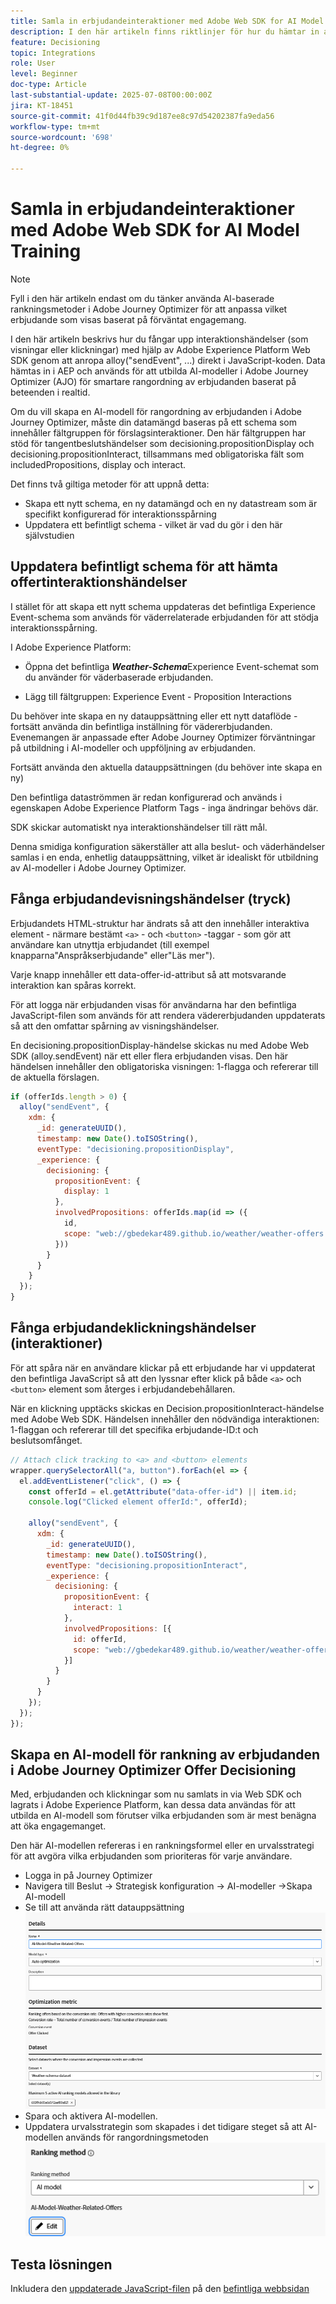 ```yaml
---
title: Samla in erbjudandeinteraktioner med Adobe Web SDK for AI Model Training
description: I den här artikeln finns riktlinjer för hur du hämtar in användarinteraktionsdata - t.ex. erbjudandevisningar och klickningar - med Adobe Experience Platform Web SDK (alloy.js). Dessa data är grunden för utbildning av AI-modeller i Adobe Journey Optimizer (AJO) på ett intelligent sätt för att rangordna erbjudanden baserat på användarbeteende och sammanhangsbaserade signaler.
feature: Decisioning
topic: Integrations
role: User
level: Beginner
doc-type: Article
last-substantial-update: 2025-07-08T00:00:00Z
jira: KT-18451
source-git-commit: 41f0d44fb39c9d187ee8c97d54202387fa9eda56
workflow-type: tm+mt
source-wordcount: '698'
ht-degree: 0%

---
```



# Samla in erbjudandeinteraktioner med Adobe Web SDK for AI Model Training

>[!NOTE]
>
> Fyll i den här artikeln endast om du tänker använda AI-baserade rankningsmetoder i Adobe Journey Optimizer för att anpassa vilket erbjudande som visas baserat på förväntat engagemang.



I den här artikeln beskrivs hur du fångar upp interaktionshändelser (som visningar eller klickningar) med hjälp av Adobe Experience Platform Web SDK genom att anropa alloy(&quot;sendEvent&quot;, ...) direkt i JavaScript-koden. Data hämtas in i AEP och används för att utbilda AI-modeller i Adobe Journey Optimizer (AJO) för smartare rangordning av erbjudanden baserat på beteenden i realtid.

Om du vill skapa en AI-modell för rangordning av erbjudanden i Adobe Journey Optimizer, måste din datamängd baseras på ett schema som innehåller fältgruppen för förslagsinteraktioner. Den här fältgruppen har stöd för tangentbeslutshändelser som decisioning.propositionDisplay och decisioning.propositionInteract, tillsammans med obligatoriska fält som includedPropositions, display och interact.

Det finns två giltiga metoder för att uppnå detta:

- Skapa ett nytt schema, en ny datamängd och en ny datastream som är specifikt konfigurerad för interaktionsspårning
- Uppdatera ett befintligt schema - vilket är vad du gör i den här självstudien



## Uppdatera befintligt schema för att hämta offertinteraktionshändelser

I stället för att skapa ett nytt schema uppdateras det befintliga Experience Event-schema som används för väderrelaterade erbjudanden för att stödja interaktionsspårning.

I Adobe Experience Platform:

- Öppna det befintliga _&#x200B;**Weather-Schema**&#x200B;_ Experience Event-schemat som du använder för väderbaserade erbjudanden.

- Lägg till fältgruppen:
Experience Event - Proposition Interactions

Du behöver inte skapa en ny datauppsättning eller ett nytt dataflöde - fortsätt använda din befintliga inställning för vädererbjudanden. Evenemangen är anpassade efter Adobe Journey Optimizer förväntningar på utbildning i AI-modeller och uppföljning av erbjudanden.


Fortsätt använda den aktuella datauppsättningen (du behöver inte skapa en ny)

Den befintliga dataströmmen är redan konfigurerad och används i egenskapen Adobe Experience Platform Tags - inga ändringar behövs där.

SDK skickar automatiskt nya interaktionshändelser till rätt mål.

Denna smidiga konfiguration säkerställer att alla beslut- och väderhändelser samlas i en enda, enhetlig datauppsättning, vilket är idealiskt för utbildning av AI-modeller i Adobe Journey Optimizer.


## Fånga erbjudandevisningshändelser (tryck)

Erbjudandets HTML-struktur har ändrats så att den innehåller interaktiva element - närmare bestämt `<a>` - och `<button>` -taggar - som gör att användare kan utnyttja erbjudandet (till exempel knapparna&quot;Anspråkserbjudande&quot; eller&quot;Läs mer&quot;).

Varje knapp innehåller ett data-offer-id-attribut så att motsvarande interaktion kan spåras korrekt.



För att logga när erbjudanden visas för användarna har den befintliga JavaScript-filen som används för att rendera vädererbjudanden uppdaterats så att den omfattar spårning av visningshändelser.

En decisioning.propositionDisplay-händelse skickas nu med Adobe Web SDK (alloy.sendEvent) när ett eller flera erbjudanden visas. Den här händelsen innehåller den obligatoriska visningen: 1-flagga och refererar till de aktuella förslagen.


```javascript
if (offerIds.length > 0) {
  alloy("sendEvent", {
    xdm: {
      _id: generateUUID(),
      timestamp: new Date().toISOString(),
      eventType: "decisioning.propositionDisplay",
      _experience: {
        decisioning: {
          propositionEvent: {
            display: 1
          },
          involvedPropositions: offerIds.map(id => ({
            id,
            scope: "web://gbedekar489.github.io/weather/weather-offers.html#offerContainer"
          }))
        }
      }
    }
  });
}
```

## Fånga erbjudandeklickningshändelser (interaktioner)

För att spåra när en användare klickar på ett erbjudande har vi uppdaterat den befintliga JavaScript så att den lyssnar efter klick på både `<a>` och `<button>` element som återges i erbjudandebehållaren.

När en klickning upptäcks skickas en Decision.propositionInteract-händelse med Adobe Web SDK. Händelsen innehåller den nödvändiga interaktionen: 1-flaggan och refererar till det specifika erbjudande-ID:t och beslutsomfånget.

```javascript
// Attach click tracking to <a> and <button> elements
wrapper.querySelectorAll("a, button").forEach(el => {
  el.addEventListener("click", () => {
    const offerId = el.getAttribute("data-offer-id") || item.id;
    console.log("Clicked element offerId:", offerId);

    alloy("sendEvent", {
      xdm: {
        _id: generateUUID(),
        timestamp: new Date().toISOString(),
        eventType: "decisioning.propositionInteract",
        _experience: {
          decisioning: {
            propositionEvent: {
              interact: 1
            },
            involvedPropositions: [{
              id: offerId,
              scope: "web://gbedekar489.github.io/weather/weather-offers.html#offerContainer"
            }]
          }
        }
      }
    });
  });
});
```

## Skapa en AI-modell för rankning av erbjudanden i Adobe Journey Optimizer Offer Decisioning

Med, erbjudanden och klickningar som nu samlats in via Web SDK och lagrats i Adobe Experience Platform, kan dessa data användas för att utbilda en AI-modell som förutser vilka erbjudanden som är mest benägna att öka engagemanget.

Den här AI-modellen refereras i en rankningsformel eller en urvalsstrategi för att avgöra vilka erbjudanden som prioriteras för varje användare.
- Logga in på Journey Optimizer
- Navigera till Beslut -> Strategisk konfiguration -> AI-modeller ->Skapa AI-modell
- Se till att använda rätt datauppsättning
  ![ai-model](assets/ai-model.png)
- Spara och aktivera AI-modellen.
- Uppdatera urvalsstrategin som skapades i det tidigare steget så att AI-modellen används för rangordningsmetoden
  ![update-selection-strategy](assets/update-selection-strategy.png)

## Testa lösningen

Inkludera den [uppdaterade JavaScript-filen](assets/ai-model.js) på den [befintliga webbsidan](assets/weather-offers.html)